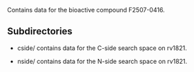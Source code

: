 Contains data for the bioactive compound F2507-0416.

## Subdirectories

- cside/ contains data for the C-side search space on rv1821.

- nside/ contains data for the N-side search space on rv1821.

